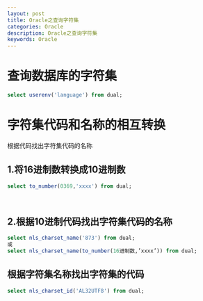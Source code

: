 ```yaml
---
layout: post
title: Oracle之查询字符集 
categories: Oracle
description: Oracle之查询字符集
keywords: Oracle
---
```


# 查询数据库的字符集
```sql
select userenv('language') from dual;
```

# 字符集代码和名称的相互转换
根据代码找出字符集代码的名称
## 1.将16进制数转换成10进制数
```sql
select to_number(0369,'xxxx') from dual;
```
	 
## 2.根据10进制代码找出字符集代码的名称
```sql
select nls_charset_name('873') from dual;
或
select nls_charset_name(to_number(16进制数,’xxxx’)) from dual;
```

## 根据字符集名称找出字符集的代码
```sql
select nls_charset_id('AL32UTF8') from dual;
```

